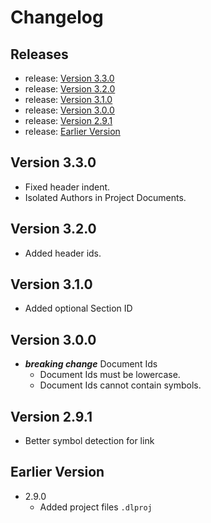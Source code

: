 <!-- GENERATED DOCUMENT DO NOT EDIT! -->
<!-- prettier-ignore-start -->
<!-- markdownlint-disable -->

<!-- Compiled with doculisp https://www.npmjs.com/package/doculisp -->

# Changelog #

## Releases ##

* release: [Version 3.3.0](#version-330)
* release: [Version 3.2.0](#version-320)
* release: [Version 3.1.0](#version-310)
* release: [Version 3.0.0](#version-300)
* release: [Version 2.9.1](#version-291)
* release: [Earlier Version](#earlier-version)

## Version 3.3.0 ##

* Fixed header indent.
* Isolated Authors in Project Documents.

## Version 3.2.0 ##

* Added header ids.

## Version 3.1.0 ##

* Added optional Section ID

## Version 3.0.0 ##

* _**breaking change**_ Document Ids
  * Document Ids must be lowercase.
  * Document Ids cannot contain symbols.

## Version 2.9.1 ##

* Better symbol detection for link

## Earlier Version ##

* 2.9.0
  * Added project files `.dlproj`

<!-- markdownlint-restore -->
<!-- prettier-ignore-end -->
<!-- GENERATED DOCUMENT DO NOT EDIT! -->